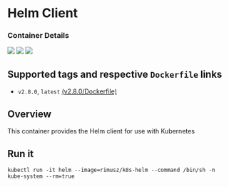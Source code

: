 # Helm Client

### Container Details
[![](https://images.microbadger.com/badges/image/rimusz/k8s-helm.svg)](http://microbadger.com/images/rimusz/k8s-helm "Get your own image badge on microbadger.com")
[![](https://images.microbadger.com/badges/version/rimusz/k8s-helm.svg)](http://microbadger.com/images/rimusz/k8s-helm "Get your own version badge on microbadger.com")
[![](https://images.microbadger.com/badges/commit/rimusz/k8s-helm.svg)](http://microbadger.com/images/rimusz/k8s-helm "Get your own commit badge on microbadger.com")

## Supported tags and respective `Dockerfile` links
* `v2.8.0`, `latest`    [(v2.8.0/Dockerfile)](https://github.com/rimusz/k8s-helm/blob/v2.8.0/Dockerfile)

## Overview
This container provides the Helm client for use with Kubernetes

## Run it
`kubectl run -it helm --image=rimusz/k8s-helm --command /bin/sh -n kube-system --rm=true`
